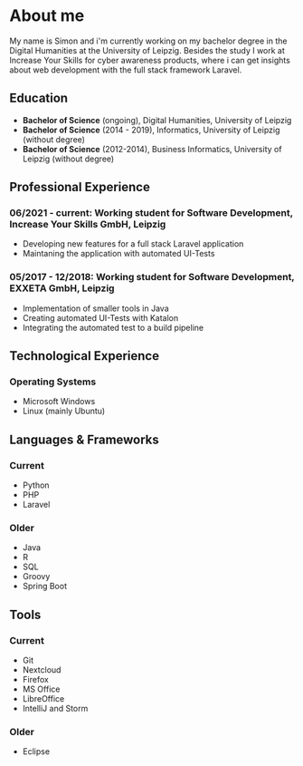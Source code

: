 # About me

<!--
**Owlwasrowk/Owlwasrowk** is a ✨ _special_ ✨ repository because its `README.md` (this file) appears on your GitHub profile.

Here are some ideas to get you started:

- 🔭 I’m currently working on ...
- 🌱 I’m currently learning ...
- 👯 I’m looking to collaborate on ...
- 🤔 I’m looking for help with ...
- 💬 Ask me about ...
- 📫 How to reach me: ...
- 😄 Pronouns: ...
- ⚡ Fun fact: ...
-->

My name is Simon and i'm currently working on my bachelor degree in the Digital Humanities at the University of Leipzig. Besides the study I work at Increase Your Skills for cyber awareness products, where i can get insights about web development with the full stack framework Laravel.

## Education

- **Bachelor of Science** (ongoing), Digital Humanities, University of Leipzig
- **Bachelor of Science** (2014 - 2019), Informatics, University of Leipzig (without degree)
- **Bachelor of Science** (2012-2014), Business Informatics, University of Leipzig (without degree)

## Professional Experience

### 06/2021 - current: Working student for Software Development, Increase Your Skills GmbH, Leipzig

* Developing new features for a full stack Laravel application
* Maintaning the application with automated UI-Tests

### 05/2017 - 12/2018: Working student for Software Development, EXXETA GmbH, Leipzig

* Implementation of smaller tools in Java
* Creating automated UI-Tests with Katalon
* Integrating the automated test to a build pipeline

## Technological Experience
### Operating Systems
* Microsoft Windows
* Linux (mainly Ubuntu)

## Languages & Frameworks
### Current

* Python
* PHP
* Laravel

### Older

* Java
* R
* SQL
* Groovy
* Spring Boot

## Tools
### Current

* Git
* Nextcloud
* Firefox
* MS Office
* LibreOffice
* IntelliJ and Storm

### Older

* Eclipse
